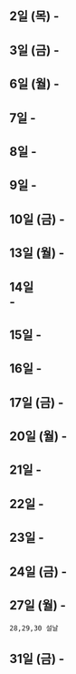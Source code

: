 
2일 (목)
	- 
- 

3일 (금)
	- 
- 
  
  
6일 (월)
	- 
- 
  
7일 
	- 
- 
  
8일 
	- 
-  
   
9일 
	- 
- 

10일 (금) 
	- 
- 
 
 
13일 (월) 
	- 
- 
  
14일  
	- 
- 
   
15일 
	- 
- 

16일 
	- 
- 

17일 (금)
	- 
- 


20일 (월)
	- 
- 
 
21일 
	- 
- 

22일 
	- 
- 

23일 
	- 
- 

24일 (금)
	- 
- 


27일 (월)
	- 
- 
`28,29,30 설날`

31일 (금)
	- 
- 
   